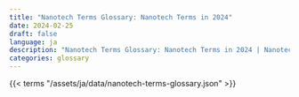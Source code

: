 ```yaml
---
title: "Nanotech Terms Glossary: Nanotech Terms in 2024"  
date: 2024-02-25
draft: false
language: ja
description: "Nanotech Terms Glossary: Nanotech Terms in 2024 | Nanotech Terms Glossary"
categories: glossary
---
```


{{< terms "/assets/ja/data/nanotech-terms-glossary.json" >}}